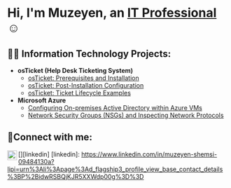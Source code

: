 <h1>Hi, I'm Muzeyen, an <a href="https://www.linkedin.com/in/muzeyen-shemsi-09484130a?lipi=urn%3Ali%3Apage%3Ad_flagship3_profile_view_base_contact_details%3BP%2BidwRSBQjKJR5XXWdp00g%3D%3D">IT Professional</a>☺</h1>

<h2>👨‍💻 Information Technology Projects:</h2>

- <b>osTicket (Help Desk Ticketing System)</b>
  - [osTicket: Prerequisites and Installation](https://github.com/Muzeyenshemsi/osticket-prereqs)
  - [osTicket: Post-Installation Configuration](https://github.com/MuzeyenShemsi/post-install-config)
  - [osTicket: Ticket Lifecycle Examples](https://github.com/MuzeyenShemsi/ticket-lifecycle)
- <b>Microsoft Azure</b>
  - [Configuring On-premises Active Directory within Azure VMs](https://github.com/MuzeyenShemsi/configure-ad)
  - [Network Security Groups (NSGs) and Inspecting Network Protocols](https://github.com/MuzeyenShemsi/azure-network-protocols)

<h2>🤳Connect with me:</h2>

[<img align="left" alt="Muzeyen-Shemsi | LinkedIn" width="22px" src="https://cdn.jsdelivr.net/npm/simple-icons@v3/icons/linkedin.svg" />][linkedin]
[linkedin]: https://www.linkedin.com/in/muzeyen-shemsi-09484130a?lipi=urn%3Ali%3Apage%3Ad_flagship3_profile_view_base_contact_details%3BP%2BidwRSBQjKJR5XXWdp00g%3D%3D
